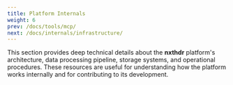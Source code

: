 ```yaml
---
title: Platform Internals
weight: 6
prev: /docs/tools/mcp/
next: /docs/internals/infrastructure/
---
```


This section provides deep technical details about the **nxthdr** platform's architecture, data processing pipeline, storage systems, and operational procedures. These resources are useful for understanding how the platform works internally and for contributing to its development.
